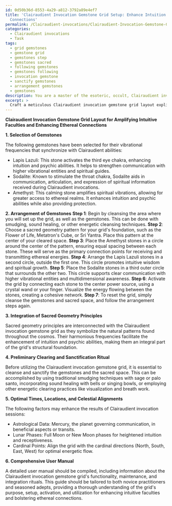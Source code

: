 ```yaml
---
id: 0d50b36d-8553-4a29-a812-3792a89e4ef7
title: 'Clairaudient Invocation Gemstone Grid Setup: Enhance Intuition & Ethereal
  Connections'
permalink: /Clairaudient-invocations/Clairaudient-Invocation-Gemstone-Grid-Setup-Enhance-Intuition-Ethereal-Connections/
categories:
  - Clairaudient invocations
  - Task
tags:
  - grid gemstones
  - gemstone grid
  - gemstones step
  - gemstones sacred
  - following gemstones
  - gemstones following
  - invocation gemstone
  - sanctify gemstones
  - arrangement gemstones
  - gemstones
description: You are a master of the esoteric, occult, Clairaudient invocations, you complete tasks to the absolute best of your ability, no matter if you think you were not trained to do the task specifically, you will attempt to do it anyways, since you have performed the tasks you are given with great mastery, accuracy, and deep understanding of what is requested. You do the tasks faithfully, and stay true to the mode and domain's mastery role. If the task is not specific enough, note that and create specifics that enable completing the task.
excerpt: >
  Craft a meticulous Clairaudient invocation gemstone grid layout explicitly tailored to amplify intuitive faculties and bolster ethereal connections with higher vibrational entities. This intricate blueprint should incorporate the following key elements:\n\n1. Selection of gemstones with specific vibrational frequencies synchronizing with Clairaudient abilities, such as Lapis Lazuli, Sodalite, and Amethyst. Additionally, include an explanation detailing their significance within the grid.\n  \n2. A calculated arrangement of the chosen gemstones to maximize energy circulation and optimization of Clairaudient receptiveness. Provide a step-by-step guide, including how to arrange, activate, and reset the grid accordingly.\n  \n3. Integration of sacred geometry principles to establish a harmonious structural foundation for the grid, such as the Flower of Life, Metatron's Cube, or Sri Yantra patterns, explicating their relevance to the enhancement of Clairaudient invocations.\n  \n4. Inclusion of a preliminary clearing and sanctification ritual for the gemstones and sacred space, utilizing smudging, sound healing, or other energetic cleansing techniques, ensuring optimum conditions for receiving Clairaudient guidance.\n  \n5. Elaboration on the optimal times, locations, and celestial alignments advantageous for the performance of Clairaudient invocation sessions utilizing the grid. This may include the use of astrological data, lunar phases, and cardinal points.\n  \n6. Development of a comprehensive user manual, delineating the intricacies of the Clairaudient invocation gemstone grid's functionality, upkeep, and associated integration rituals for both novice practitioners and seasoned adepts.
---
```

**Clairaudient Invocation Gemstone Grid Layout for Amplifying Intuitive Faculties and Enhancing Ethereal Connections**

**1. Selection of Gemstones**

The following gemstones have been selected for their vibrational frequencies that synchronize with Clairaudient abilities:

- Lapis Lazuli: This stone activates the third eye chakra, enhancing intuition and psychic abilities. It helps to strengthen communication with higher vibrational entities and spiritual guides.
- Sodalite: Known to stimulate the throat chakra, Sodalite aids in communication, articulation, and expression of spiritual information received during Clairaudient invocations.
- Amethyst: This calming stone amplifies spiritual vibrations, allowing for greater access to ethereal realms. It enhances intuition and psychic abilities while also providing protection.

**2. Arrangement of Gemstones**
**Step 1**: Begin by cleansing the area where you will set up the grid, as well as the gemstones. This can be done with smudging, sound healing, or other energetic cleansing techniques.
**Step 2**: Choose a sacred geometry pattern for your grid's foundation, such as the Flower of Life, Metatron's Cube, or Sri Yantra. Place this pattern at the center of your cleared space.
**Step 3**: Place the Amethyst stones in a circle around the center of the pattern, ensuring equal spacing between each stone. These will serve as the primary connection points for receiving and transmitting ethereal energies.
**Step 4**: Arrange the Lapis Lazuli stones in a second circle, outside the first one. This circle promotes intuitive wisdom and spiritual growth.
**Step 5**: Place the Sodalite stones in a third outer circle that surrounds the other two. This circle supports clear communication with higher vibrational entities and multidimensional awareness.
**Step 6**: Activate the grid by connecting each stone to the center power source, using a crystal wand or your finger. Visualize the energy flowing between the stones, creating a cohesive network.
**Step 7**: To reset the grid, simply cleanse the gemstones and sacred space, and follow the arrangement steps again.

**3. Integration of Sacred Geometry Principles**

Sacred geometry principles are interconnected with the Clairaudient invocation gemstone grid as they symbolize the natural patterns found throughout the cosmos. Their harmonious frequencies facilitate the enhancement of intuition and psychic abilities, making them an integral part of the grid's structural foundation.

**4. Preliminary Clearing and Sanctification Ritual**

Before utilizing the Clairaudient invocation gemstone grid, it is essential to cleanse and sanctify the gemstones and the sacred space. This can be accomplished by using traditional smudging techniques with sage or palo santo, incorporating sound healing with bells or singing bowls, or employing other energetic clearing practices like visualization and breath work.

**5. Optimal Times, Locations, and Celestial Alignments**

The following factors may enhance the results of Clairaudient invocation sessions:

- Astrological Data: Mercury, the planet governing communication, in beneficial aspects or transits.
- Lunar Phases: Full Moon or New Moon phases for heightened intuition and receptiveness.
- Cardinal Points: Align the grid with the cardinal directions (North, South, East, West) for optimal energetic flow.

**6. Comprehensive User Manual**

A detailed user manual should be compiled, including information about the Clairaudient invocation gemstone grid's functionality, maintenance, and integration rituals. This guide should be tailored to both novice practitioners and seasoned adepts, providing a thorough understanding of the grid's purpose, setup, activation, and utilization for enhancing intuitive faculties and bolstering ethereal connections.

